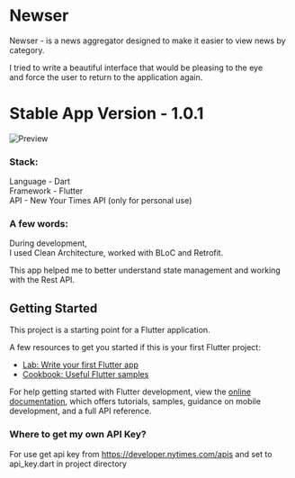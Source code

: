 # Newser

Newser - is a news aggregator designed to make it easier to view news by category.

I tried to write a beautiful interface that would be pleasing to the eye  
and force the user to return to the application again.


# Stable App Version - 1.0.1 

![Preview](https://i.imgur.com/kCnOUt9.png)

  
### Stack:
Language - Dart  
Framework - Flutter  
API - New Your Times API (only for personal use)  

  
### A few words:
During development,  
I used Clean Architecture, worked with BLoC and Retrofit. 

This app helped me to better understand state management and working with the Rest API. 

## Getting Started

This project is a starting point for a Flutter application.

A few resources to get you started if this is your first Flutter project:

- [Lab: Write your first Flutter app](https://docs.flutter.dev/get-started/codelab)
- [Cookbook: Useful Flutter samples](https://docs.flutter.dev/cookbook)

For help getting started with Flutter development, view the
[online documentation](https://docs.flutter.dev/), which offers tutorials,
samples, guidance on mobile development, and a full API reference.

### Where to get my own API Key?
For use get api key from https://developer.nytimes.com/apis and set to api_key.dart in project directory

